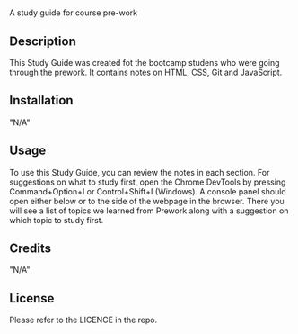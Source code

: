 # <Prework Study Guide Website>
A study guide for course pre-work


## Description

This Study Guide was created fot the bootcamp studens who were going through the prework. It contains notes on HTML, CSS, Git and JavaScript.


## Installation

"N/A"

## Usage

To use this Study Guide, you can review the notes in each section. For suggestions on what to study first, open the Chrome DevTools by pressing Command+Option+I or Control+Shift+I (Windows). A console panel should open either below or to the side of the webpage in the browser. There you will see a list of topics we learned from Prework along with a suggestion on which topic to study first.

## Credits

"N/A"

## License

Please refer to the LICENCE in the repo.